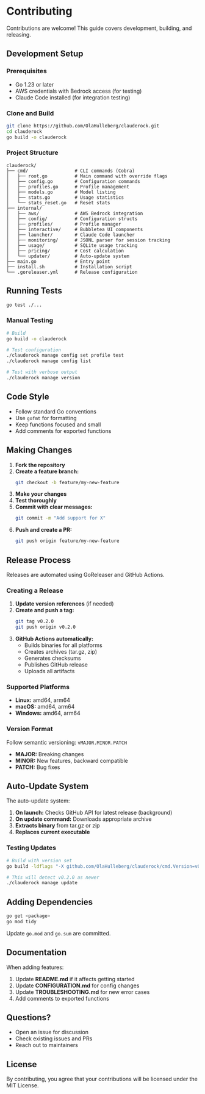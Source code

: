 # Contributing

Contributions are welcome! This guide covers development, building, and releasing.

## Development Setup

### Prerequisites

- Go 1.23 or later
- AWS credentials with Bedrock access (for testing)
- Claude Code installed (for integration testing)

### Clone and Build

```bash
git clone https://github.com/OlaHulleberg/clauderock.git
cd clauderock
go build -o clauderock
```

### Project Structure

```
clauderock/
├── cmd/                 # CLI commands (Cobra)
│   ├── root.go          # Main command with override flags
│   ├── config.go        # Configuration commands
│   ├── profiles.go      # Profile management
│   ├── models.go        # Model listing
│   ├── stats.go         # Usage statistics
│   └── stats_reset.go   # Reset stats
├── internal/
│   ├── aws/             # AWS Bedrock integration
│   ├── config/          # Configuration structs
│   ├── profiles/        # Profile manager
│   ├── interactive/     # Bubbletea UI components
│   ├── launcher/        # Claude Code launcher
│   ├── monitoring/      # JSONL parser for session tracking
│   ├── usage/           # SQLite usage tracking
│   ├── pricing/         # Cost calculation
│   └── updater/         # Auto-update system
├── main.go              # Entry point
├── install.sh           # Installation script
└── .goreleaser.yml      # Release configuration
```

## Running Tests

```bash
go test ./...
```

### Manual Testing

```bash
# Build
go build -o clauderock

# Test configuration
./clauderock manage config set profile test
./clauderock manage config list

# Test with verbose output
./clauderock manage version
```

## Code Style

- Follow standard Go conventions
- Use `gofmt` for formatting
- Keep functions focused and small
- Add comments for exported functions

## Making Changes

1. **Fork the repository**
2. **Create a feature branch:**
   ```bash
   git checkout -b feature/my-new-feature
   ```
3. **Make your changes**
4. **Test thoroughly**
5. **Commit with clear messages:**
   ```bash
   git commit -m "Add support for X"
   ```
6. **Push and create a PR:**
   ```bash
   git push origin feature/my-new-feature
   ```

## Release Process

Releases are automated using GoReleaser and GitHub Actions.

### Creating a Release

1. **Update version references** (if needed)
2. **Create and push a tag:**
   ```bash
   git tag v0.2.0
   git push origin v0.2.0
   ```
3. **GitHub Actions automatically:**
   - Builds binaries for all platforms
   - Creates archives (tar.gz, zip)
   - Generates checksums
   - Publishes GitHub release
   - Uploads all artifacts

### Supported Platforms

- **Linux:** amd64, arm64
- **macOS:** amd64, arm64
- **Windows:** amd64, arm64

### Version Format

Follow semantic versioning: `vMAJOR.MINOR.PATCH`

- **MAJOR:** Breaking changes
- **MINOR:** New features, backward compatible
- **PATCH:** Bug fixes

## Auto-Update System

The auto-update system:

1. **On launch:** Checks GitHub API for latest release (background)
2. **On update command:** Downloads appropriate archive
3. **Extracts binary** from tar.gz or zip
4. **Replaces current executable**

### Testing Updates

```bash
# Build with version set
go build -ldflags "-X github.com/OlaHulleberg/clauderock/cmd.Version=v0.1.0" -o clauderock

# This will detect v0.2.0 as newer
./clauderock manage update
```

## Adding Dependencies

```bash
go get <package>
go mod tidy
```

Update `go.mod` and `go.sum` are committed.

## Documentation

When adding features:

1. Update **README.md** if it affects getting started
2. Update **CONFIGURATION.md** for config changes
3. Update **TROUBLESHOOTING.md** for new error cases
4. Add comments to exported functions

## Questions?

- Open an issue for discussion
- Check existing issues and PRs
- Reach out to maintainers

## License

By contributing, you agree that your contributions will be licensed under the MIT License.

